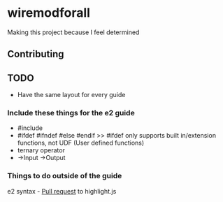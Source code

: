 # wiremodforall

Making this project because I feel determined

## Contributing



## TODO

* Have the same layout for every guide

### Include these things for the e2 guide

* #include
* #ifdef #ifndef #else #endif >> #ifdef only supports built in/extension functions, not UDF (User defined functions)
* ternary operator
* ->Input ->Output

### Things to do outside of the guide

e2 syntax - [Pull request](https://github.com/isagalaev/highlight.js/pull/1558) to highlight.js
